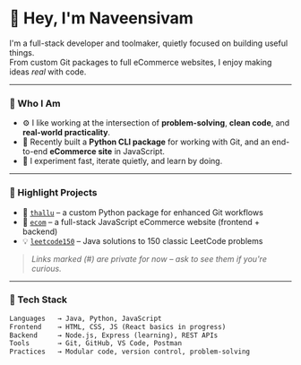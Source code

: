 # 👋 Hey, I'm Naveensivam

I'm a full-stack developer and toolmaker, quietly focused on building useful things.  
From custom Git packages to full eCommerce websites, I enjoy making ideas *real* with code.

---

### 🧠 Who I Am

- ⚙️ I like working at the intersection of **problem-solving**, **clean code**, and **real-world practicality**.
- 🔧 Recently built a **Python CLI package** for working with Git, and an end-to-end **eCommerce site** in JavaScript.
- 🧪 I experiment fast, iterate quietly, and learn by doing.

---

### 🚀 Highlight Projects

- 🔌 [`thallu`](#) – a custom Python package for enhanced Git workflows  
- 🛒 [`ecom`](#) – a full-stack JavaScript eCommerce website (frontend + backend)  
- 💡 [`leetcode150`](https://github.com/Naveensivam03/leetcode150) – Java solutions to 150 classic LeetCode problems  

> *Links marked (#) are private for now – ask to see them if you're curious.*

---

### 🧰 Tech Stack

```txt
Languages   → Java, Python, JavaScript  
Frontend    → HTML, CSS, JS (React basics in progress)  
Backend     → Node.js, Express (learning), REST APIs  
Tools       → Git, GitHub, VS Code, Postman  
Practices   → Modular code, version control, problem-solving
